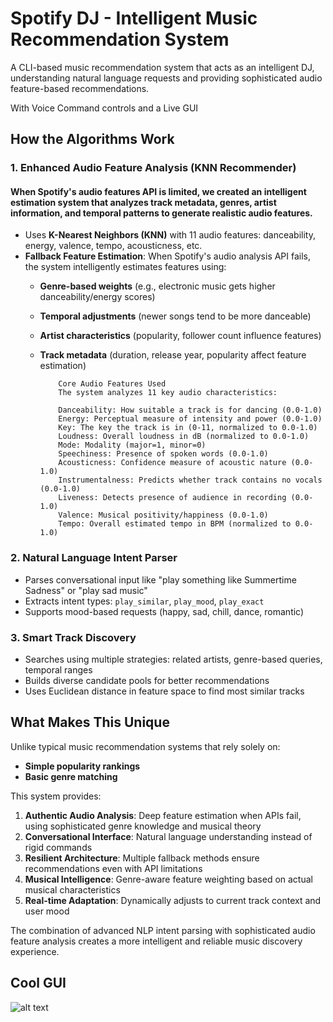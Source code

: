 # Spotify DJ - Intelligent Music Recommendation System

A CLI-based music recommendation system that acts as an intelligent DJ, understanding natural language requests and providing sophisticated audio feature-based recommendations.

With Voice Command controls and a Live GUI 

## How the Algorithms Work

### 1. **Enhanced Audio Feature Analysis (KNN Recommender)**

#### When Spotify's audio features API is limited, we created an intelligent estimation system that analyzes track metadata, genres, artist information, and temporal patterns to generate realistic audio features.

- Uses **K-Nearest Neighbors (KNN)** with 11 audio features: danceability, energy, valence, tempo, acousticness, etc.
- **Fallback Feature Estimation**: When Spotify's audio analysis API fails, the system intelligently estimates features using:
  - **Genre-based weights** (e.g., electronic music gets higher danceability/energy scores)
  - **Temporal adjustments** (newer songs tend to be more danceable)
  - **Artist characteristics** (popularity, follower count influence features)
  - **Track metadata** (duration, release year, popularity affect feature estimation)

            Core Audio Features Used
            The system analyzes 11 key audio characteristics:

            Danceability: How suitable a track is for dancing (0.0-1.0)
            Energy: Perceptual measure of intensity and power (0.0-1.0)
            Key: The key the track is in (0-11, normalized to 0.0-1.0)
            Loudness: Overall loudness in dB (normalized to 0.0-1.0)
            Mode: Modality (major=1, minor=0)
            Speechiness: Presence of spoken words (0.0-1.0)
            Acousticness: Confidence measure of acoustic nature (0.0-1.0)
            Instrumentalness: Predicts whether track contains no vocals (0.0-1.0)
            Liveness: Detects presence of audience in recording (0.0-1.0)
            Valence: Musical positivity/happiness (0.0-1.0)
            Tempo: Overall estimated tempo in BPM (normalized to 0.0-1.0)

### 2. **Natural Language Intent Parser**
- Parses conversational input like "play something like Summertime Sadness" or "play sad music"
- Extracts intent types: `play_similar`, `play_mood`, `play_exact`
- Supports mood-based requests (happy, sad, chill, dance, romantic)

### 3. **Smart Track Discovery**
- Searches using multiple strategies: related artists, genre-based queries, temporal ranges
- Builds diverse candidate pools for better recommendations
- Uses Euclidean distance in feature space to find most similar tracks

## What Makes This Unique

Unlike typical music recommendation systems that rely solely on:
- **Simple popularity rankings**
- **Basic genre matching**

This system provides:

1. **Authentic Audio Analysis**: Deep feature estimation when APIs fail, using sophisticated genre knowledge and musical theory
2. **Conversational Interface**: Natural language understanding instead of rigid commands
3. **Resilient Architecture**: Multiple fallback methods ensure recommendations even with API limitations
4. **Musical Intelligence**: Genre-aware feature weighting based on actual musical characteristics
5. **Real-time Adaptation**: Dynamically adjusts to current track context and user mood

The combination of advanced NLP intent parsing with sophisticated audio feature analysis creates a more intelligent and reliable music discovery experience.


## Cool GUI 
![alt text](image.png)

